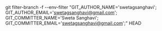   git filter-branch -f --env-filter "GIT_AUTHOR_NAME='swetagsanghavi'; GIT_AUTHOR_EMAIL='swetagsanghavi@gmail.com'; GIT_COMMITTER_NAME='Sweta Sanghavi'; GIT_COMMITTER_EMAIL='swetagsanghavi@gmail.com';" HEAD

